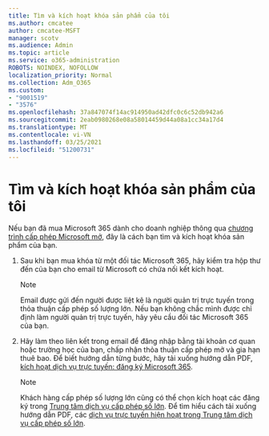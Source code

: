 ```yaml
---
title: Tìm và kích hoạt khóa sản phẩm của tôi
ms.author: cmcatee
author: cmcatee-MSFT
manager: scotv
ms.audience: Admin
ms.topic: article
ms.service: o365-administration
ROBOTS: NOINDEX, NOFOLLOW
localization_priority: Normal
ms.collection: Adm_O365
ms.custom:
- "9001519"
- "3576"
ms.openlocfilehash: 37a847074f14ac914950ad42dfc0c6c52db942a6
ms.sourcegitcommit: 2eab0980268e08a58014459d44a08a1cc34a17d4
ms.translationtype: MT
ms.contentlocale: vi-VN
ms.lasthandoff: 03/25/2021
ms.locfileid: "51200731"
---
```

# <a name="find-and-activate-my-product-key"></a>Tìm và kích hoạt khóa sản phẩm của tôi

Nếu bạn đã mua Microsoft 365 dành cho doanh nghiệp thông qua [chương trình cấp phép Microsoft mở](https://go.microsoft.com/fwlink/p/?LinkID=613298), đây là cách bạn tìm và kích hoạt khóa sản phẩm của bạn.

1. Sau khi bạn mua khóa từ một đối tác Microsoft 365, hãy kiểm tra hộp thư đến của bạn cho email từ Microsoft có chứa nối kết kích hoạt.

    > [!NOTE]
    > Email được gửi đến người được liệt kê là người quản trị trực tuyến trong thỏa thuận cấp phép số lượng lớn. Nếu bạn không chắc mình được chỉ định làm người quản trị trực tuyến, hãy yêu cầu đối tác Microsoft 365 của bạn.
1. Hãy làm theo liên kết trong email để đăng nhập bằng tài khoản cơ quan hoặc trường học của bạn, chấp nhận thỏa thuận cấp phép mở và gia hạn thuê bao. Để biết hướng dẫn từng bước, hãy tải xuống hướng dẫn PDF, [kích hoạt dịch vụ trực tuyến: đăng ký Microsoft 365](https://go.microsoft.com/fwlink/p/?LinkId=618100).

    > [!NOTE]
    > Khách hàng cấp phép số lượng lớn cũng có thể chọn kích hoạt các đăng ký trong [Trung tâm dịch vụ cấp phép số lớn](https://go.microsoft.com/fwlink/p/?LinkID=282016). Để tìm hiểu cách tải xuống hướng dẫn PDF, các [dịch vụ trực tuyến hiện hoạt trong Trung tâm dịch vụ cấp phép số lớn](https://go.microsoft.com/fwlink/p/?LinkId=618096).